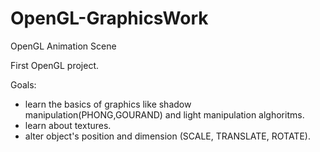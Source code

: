 # OpenGL-GraphicsWork
OpenGL Animation Scene


First OpenGL project.

Goals:

- learn the basics of graphics like shadow manipulation(PHONG,GOURAND) and light manipulation alghoritms.
- learn about textures.
- alter object's position and dimension (SCALE, TRANSLATE, ROTATE).
